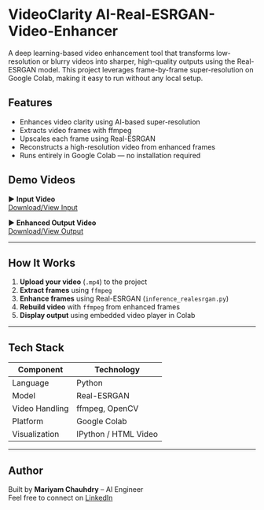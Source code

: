 # VideoClarity AI-Real-ESRGAN-Video-Enhancer
A deep learning-based video enhancement tool that transforms low-resolution or blurry videos into sharper, high-quality outputs using the Real-ESRGAN model. This project leverages frame-by-frame super-resolution on Google Colab, making it easy to run without any local setup.

## Features
- Enhances video clarity using AI-based super-resolution
- Extracts video frames with ffmpeg
- Upscales each frame using Real-ESRGAN
- Reconstructs a high-resolution video from enhanced frames
- Runs entirely in Google Colab — no installation required

## Demo Videos

▶️ **Input Video**  
[Download/View Input](InputVideo.mp4)

▶️ **Enhanced Output Video**  
[Download/View Output](OutputVideo.mp4)

---

## How It Works

1. **Upload your video** (`.mp4`) to the project
2. **Extract frames** using `ffmpeg`
3. **Enhance frames** using Real-ESRGAN (`inference_realesrgan.py`)
4. **Rebuild video** with `ffmpeg` from enhanced frames
5. **Display output** using embedded video player in Colab

---

## Tech Stack

| Component        | Technology            |
|------------------|------------------------|
| Language         | Python                 |
| Model            | Real-ESRGAN            |
| Video Handling   | ffmpeg, OpenCV         |
| Platform         | Google Colab           |
| Visualization    | IPython / HTML Video   |

---

## Author

Built by **Mariyam Chauhdry** – AI Engineer  
Feel free to connect on [LinkedIn](https://www.linkedin.com/in/mariyam-chauhdry-592231270)

